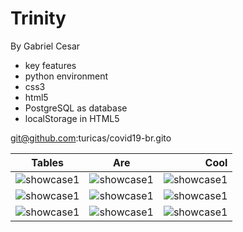 Trinity
====

By Gabriel Cesar

* key features
* python environment
* css3
* html5
* PostgreSQL as database
* localStorage in HTML5


git@github.com:turicas/covid19-br.gito


[showcase1]: https://raw.githubusercontent.com/gabrielcesar/covid-br/master/images/covid.png

| Tables   | Are             |  Cool |
|----------|:---------------:|------:|
| ![showcase1] | ![showcase1] | ![showcase1] |
| ![showcase1] | ![showcase1] | ![showcase1] |
| ![showcase1] | ![showcase1] | ![showcase1] |
